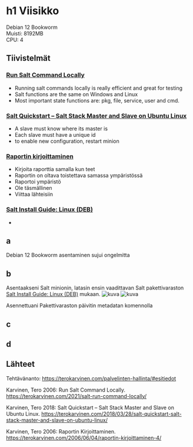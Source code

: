 # h1 Viisikko
Debian 12 Bookworm <br>
Muisti: 8192MB <br>
CPU: 4
## Tiivistelmät
### [Run Salt Command Locally](https://terokarvinen.com/2021/salt-run-command-locally/)
- Running salt commands locally is really efficient and great for testing
- Salt functions are the same on Windows and Linux
- Most important state functions are: pkg, file, service, user and cmd.
### [Salt Quickstart – Salt Stack Master and Slave on Ubuntu Linux](https://terokarvinen.com/2018/03/28/salt-quickstart-salt-stack-master-and-slave-on-ubuntu-linux/)
- A slave must know where its master is
- Each slave must have a unique id
- to enable new configuration, restart minion
### [Raportin kirjoittaminen](https://terokarvinen.com/2006/06/04/raportin-kirjoittaminen-4/)
- Kirjoita raporttia samalla kun teet
- Raportin on oltava toistettava samassa ympäristössä
- Raportoi ympäristö
- Ole täsmällinen
- Viittaa lähteisiin
### [Salt Install Guide: Linux (DEB)](https://docs.saltproject.io/salt/install-guide/en/latest/topics/install-by-operating-system/linux-deb.html)
- 
## a
Debian 12 Bookworm asentaminen sujui ongelmitta
## b
Asentaakseni Salt minionin, latasin ensin vaadittavan Salt pakettivaraston [Salt Install Guide: Linux (DEB)](https://docs.saltproject.io/salt/install-guide/en/latest/topics/install-by-operating-system/linux-deb.html) mukaan.
![kuva](https://github.com/user-attachments/assets/8256881e-80d2-4aa9-882a-4a7fe89a5d62)
![kuva](https://github.com/user-attachments/assets/3d5c0135-d0b1-48a7-9f93-851be81205b9)

Asennettuani Pakettivaraston päivitin metadatan komennolla 
    
## c
## d
## Lähteet
Tehtävänanto: https://terokarvinen.com/palvelinten-hallinta/#esitiedot

Karvinen, Tero 2006: Run Salt Command Locally. https://terokarvinen.com/2021/salt-run-command-locally/

Karvinen, Tero 2018: Salt Quickstart – Salt Stack Master and Slave on Ubuntu Linux. https://terokarvinen.com/2018/03/28/salt-quickstart-salt-stack-master-and-slave-on-ubuntu-linux/

Karvinen, Tero 2006: Raportin Kirjoittaminen. https://terokarvinen.com/2006/06/04/raportin-kirjoittaminen-4/
